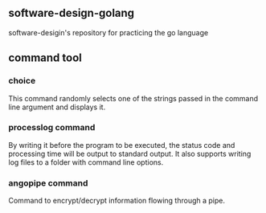 ## software-design-golang
software-desigin's repository for practicing the go language


## command tool

### choice
This command randomly selects one of the strings passed in the command line argument and displays it.

### processlog command
By writing it before the program to be executed, the status code and processing time will be output to standard output. It also supports writing log files to a folder with command line options.

### angopipe command
Command to encrypt/decrypt information flowing through a pipe.
